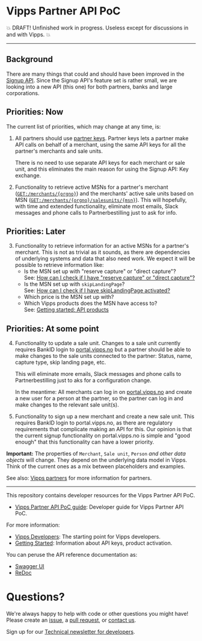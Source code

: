 # Vipps Partner API PoC

💥 DRAFT! Unfinished work in progress. Useless except for discussions in and with Vipps. 💥

----------

## Background

There are many things that could and should have been improved in the
[Signup API](https://github.com/vippsas/vipps-signup-api).
Since the Signup API's feature set is rather small, we are looking into a new API (this one)
for both partners, banks and large corporations.

## Priorities: Now

The current list of priorities, which may change at any time, is:
1. All partners should use
   [partner keys](https://github.com/vippsas/vipps-partner#partner-keys).
   Partner keys lets a partner make API calls on behalf of a merchant,
   using the same API keys for all the partner's merchants and sale units.

   There is no need to use separate API keys for each merchant or sale unit,
   and this eliminates the main reason for using the Signup API: Key exchange.

2. Functionality to retrieve active MSNs for a partner's merchant
   ([`GET:/merchants/{orgno}`](https://vippsas.github.io/vipps-partner-api/#/Merchants/getMerchantDetails))
   and the merchants' active sale units based on MSN
   ([`GET:/merchants/{orgno}/salesunits/{msn}`](https://vippsas.github.io/vipps-partner-api/#/Saleunits/getSaleUnitsByMsn)).
   This will hopefully, with time and extended functionality, eliminate most emails,
   Slack messages and phone calls to Partnerbestilling just to ask for info.


## Priorities: Later

3. Functionality to retrieve information for an active MSNs for a partner's
   merchant. This is not as trivial as it sounds, as there are dependencies
   of underlying systems and data that also need work. We expect it will be
   possible to retrieve information like:
   * Is the MSN set up with "reserve capture" or "direct capture"?  
     See:
     [How can I check if I have "reserve capture" or "direct capture"?](https://github.com/vippsas/vipps-ecom-api/blob/master/vipps-ecom-api-faq.md#how-can-i-check-if-i-have-reserve-capture-or-direct-capture)
   * Is the MSN set up with `skipLandingPage`?  
     See:
     [How can I check if I have skipLandingPage activated?](https://github.com/vippsas/vipps-ecom-api/blob/master/vipps-ecom-api-faq.md#how-can-i-check-if-i-have-skiplandingpage-activated)
   * Which price is the MSN set up with?
   * Which Vipps products does the MSN have access to?  
     See:
     [Getting started: API products](https://github.com/vippsas/vipps-developers/blob/master/vipps-getting-started.md#api-products)

## Priorities: At some point

4. Functionality to update a sale unit.
   Changes to a sale unit currently requires BankID login to
   [portal.vipps.no](https://portal.vipps.no)
   but a partner should be able to make changes to the sale units connected to
   the partner: Status, name, capture type, skip landing page, etc.

   This will eliminate more emails, Slack messages and phone calls to
   Partnerbestilling just to aks for a configuration change.

   In the meantime: All merchants can log in on
   [portal.vipps.no](https://portal.vipps.no)
   and create a new user for a person at the partner, so the partner can
   log in and make changes to the relevant sale unit(s).

5. Functionality to sign up a new merchant and create a new sale unit.
   This requires BankID login to portal.vipps.no, as there are regulatory requirements that
   complicate making an API for this. Our opinion is that the current signup functionality on
   portal.vipps.no is simple and "good enough" that this functionality can have a lower priority.

**Important:** The properties of `Merchant`, `Sale unit`, `Person` _and other data objects_
will change. They depend on the underlying data model in Vipps.
Think of the current ones as a mix between placeholders and examples.

See also:
[Vipps partners](https://github.com/vippsas/vipps-partner)
for more information for partners.

----------

This repository contains developer resources for the Vipps Partner API PoC.

* [Vipps Partner API PoC guide](vipps-partner-api-poc.md): Developer guide for Vipps Partner API PoC.

For more information:
* [Vipps Developers](https://github.com/vippsas/vipps-developers): The starting point for Vipps developers.
* [Getting Started](https://github.com/vippsas/vipps-developers/blob/master/vipps-getting-started.md): Information about API keys, product activation.

You can peruse the API reference documentation as:
* [Swagger UI](https://vippsas.github.io/vipps-partner-api/)
* [ReDoc](https://vippsas.github.io/vipps-partner-api/redoc.html)

# Questions?

We're always happy to help with code or other questions you might have!
Please create an [issue](https://github.com/vippsas/vipps-ecom-api/issues),
a [pull request](https://github.com/vippsas/vipps-ecom-api/pulls),
or [contact us](https://github.com/vippsas/vipps-developers/blob/master/contact.md).

Sign up for our [Technical newsletter for developers](https://github.com/vippsas/vipps-developers/tree/master/newsletters).
